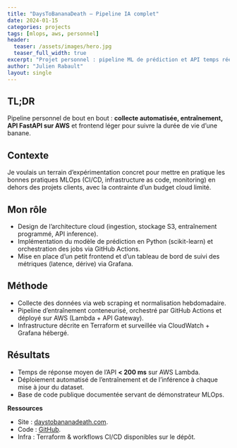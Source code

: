 ```yaml
---
title: "DaysToBananaDeath — Pipeline IA complet"
date: 2024-01-15
categories: projects
tags: [mlops, aws, personnel]
header:
  teaser: /assets/images/hero.jpg
  teaser_full_width: true
excerpt: "Projet personnel : pipeline ML de prédiction et API temps réel déployée sur AWS."
author: "Julien Rabault"
layout: single
---
```


## TL;DR
Pipeline personnel de bout en bout : **collecte automatisée, entraînement, API FastAPI sur AWS** et frontend léger pour suivre la durée de vie d’une banane.

## Contexte
Je voulais un terrain d’expérimentation concret pour mettre en pratique les bonnes pratiques MLOps (CI/CD, infrastructure as code, monitoring) en dehors des projets clients, avec la contrainte d’un budget cloud limité.

## Mon rôle
- Design de l’architecture cloud (ingestion, stockage S3, entraînement programmé, API inference).
- Implémentation du modèle de prédiction en Python (scikit-learn) et orchestration des jobs via GitHub Actions.
- Mise en place d’un petit frontend et d’un tableau de bord de suivi des métriques (latence, dérive) via Grafana.

## Méthode
- Collecte des données via web scraping et normalisation hebdomadaire.
- Pipeline d’entraînement conteneurisé, orchestré par GitHub Actions et déployé sur AWS (Lambda + API Gateway).
- Infrastructure décrite en Terraform et surveillée via CloudWatch + Grafana hébergé.

## Résultats
- Temps de réponse moyen de l’API **< 200 ms** sur AWS Lambda.
- Déploiement automatisé de l’entraînement et de l’inférence à chaque mise à jour du dataset.
- Base de code publique documentée servant de démonstrateur MLOps.

**Ressources**
- Site : <a href="https://www.daystobananadeath.com/">daystobananadeath.com</a>.
- Code : <a href="https://github.com/JulienRabault/daystobananadeath">GitHub</a>.
- Infra : Terraform & workflows CI/CD disponibles sur le dépôt.
